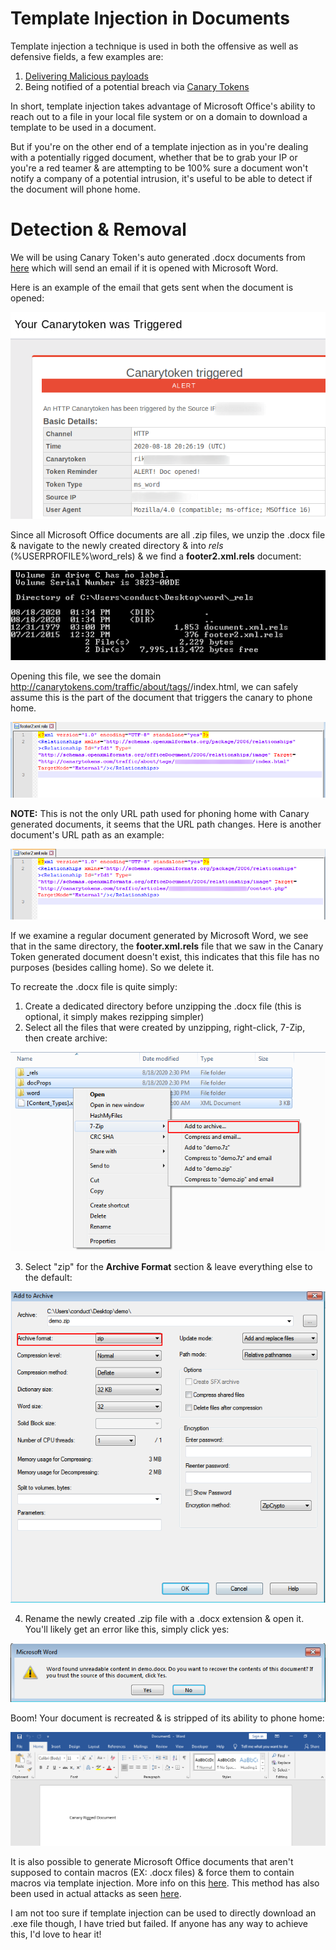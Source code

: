 # Template Injection in Documents
Template injection a technique is used in both the offensive as well as defensive fields, a few examples are: 
1. [Delivering Malicious payloads](http://blog.redxorblue.com/2018/07/executing-macros-from-docx-with-remote.html)
2. Being notified of a potential breach via [Canary Tokens](https://canarytokens.org/generate#)

In short, template injection takes advantage of Microsoft Office's ability to reach out to a file in your local file system or on a domain to download a template to be used in a document.

But if you're on the other end of a template injection as in you're dealing with a potentially rigged document, whether that be to grab your IP or you're a red teamer & are attempting to be 100% sure a document won't notify a company of a potential intrusion, it's useful to be able to detect if the document will phone home.

# Detection & Removal
We will be using Canary Token's auto generated .docx documents from [here](https://canarytokens.org/generate#) which will send an email if it is opened with Microsoft Word.

Here is an example of the email that gets sent when the document is opened:

![](/imgs/img.png)

Since all Microsoft Office documents are all .zip files, we unzip the .docx file & navigate to the newly created directory & into _rels_ (%USERPROFILE%\word\_rels) & we find a **footer2.xml.rels** document:

![](/imgs/img2.png)

Opening this file, we see the domain http://canarytokens.com/traffic/about/tags/<canry-id>/index.html, we can safely assume this is the part of the document that triggers the canary to phone home.

![](/imgs/img3.png)

**NOTE:** This is not the only URL path used for phoning home with Canary generated documents, it seems that the URL path changes. Here is another document's URL path as an example:

![](/imgs/img8.png)

If we examine a regular document generated by Microsoft Word, we see that in the same directory, the **footer.xml.rels** file that we saw in the Canary Token generated document doesn't exist, this indicates that this file has no purposes (besides calling home). So we delete it.

To recreate the .docx file is quite simply:
1. Create a dedicated directory before unzipping the .docx file (this is optional, it simply makes rezipping simpler)
2. Select all the files that were created by unzipping, right-click, 7-Zip, then create archive:

![](/imgs/img4.png)

3. Select "zip" for the **Archive Format** section & leave everything else to the default:

![](/imgs/img5.png)

4. Rename the newly created .zip file with a .docx extension & open it. You'll likely get an error like this, simply click yes:

![](/imgs/img6.png)

Boom! Your document is recreated & is stripped of its ability to phone home:

![](/imgs/img7.png)

It is also possible to generate Microsoft Office documents that aren't supposed to contain macros (EX: .docx files) & force them to contain macros via template injection. More info on this [here](http://blog.redxorblue.com/2018/07/executing-macros-from-docx-with-remote.html). This method has also been used in actual attacks as seen [here](https://www.elastic.co/blog/advanced-techniques-used-in-malaysian-focused-apt-campaign).

I am not too sure if template injection can be used to directly download an .exe file though, I have tried but failed. If anyone has any way to achieve this, I'd love to hear it!
